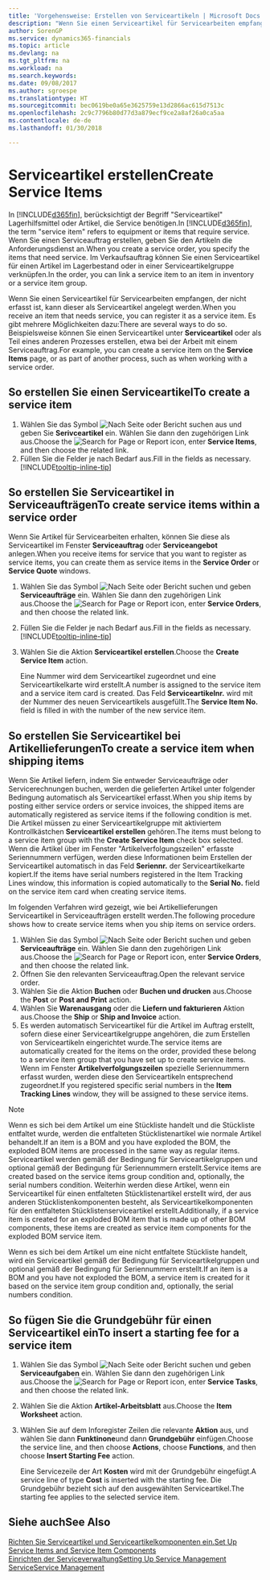 ```yaml
---
title: 'Vorgehensweise: Erstellen von Serviceartikeln | Microsoft Docs'
description: "Wenn Sie einen Serviceartikel für Servicearbeiten empfangen, der nicht erfasst ist, kann dieser als Serviceartikel angelegt werden."
author: SorenGP
ms.service: dynamics365-financials
ms.topic: article
ms.devlang: na
ms.tgt_pltfrm: na
ms.workload: na
ms.search.keywords: 
ms.date: 09/08/2017
ms.author: sgroespe
ms.translationtype: HT
ms.sourcegitcommit: bec0619be0a65e3625759e13d2866ac615d7513c
ms.openlocfilehash: 2c9c7796b80d77d3a879ecf9ce2a8af26a0ca5aa
ms.contentlocale: de-de
ms.lasthandoff: 01/30/2018

---
```

# <a name="create-service-items"></a><span data-ttu-id="0facd-103">Serviceartikel erstellen</span><span class="sxs-lookup"><span data-stu-id="0facd-103">Create Service Items</span></span>
<span data-ttu-id="0facd-104">In [!INCLUDE[d365fin](includes/d365fin_md.md)], berücksichtigt der Begriff "Serviceartikel" Lagerhilfsmittel oder Artikel, die Service benötigen.</span><span class="sxs-lookup"><span data-stu-id="0facd-104">In [!INCLUDE[d365fin](includes/d365fin_md.md)], the term "service item" refers to equipment or items that require service.</span></span> <span data-ttu-id="0facd-105">Wenn Sie einen Serviceauftrag erstellen, geben Sie den Artikeln die Anforderungsdienst an.</span><span class="sxs-lookup"><span data-stu-id="0facd-105">When you create a service order, you specify the items that need service.</span></span> <span data-ttu-id="0facd-106">Im Verkaufsauftrag können Sie einen Serviceartikel für einen Artikel im Lagerbestand oder in einer Serviceartikelgruppe verknüpfen.</span><span class="sxs-lookup"><span data-stu-id="0facd-106">In the order, you can link a service item to an item in inventory or a service item group.</span></span>    

<span data-ttu-id="0facd-107">Wenn Sie einen Serviceartikel für Servicearbeiten empfangen, der nicht erfasst ist, kann dieser als Serviceartikel angelegt werden.</span><span class="sxs-lookup"><span data-stu-id="0facd-107">When you receive an item that needs service, you can register it as a service item.</span></span> <span data-ttu-id="0facd-108">Es gibt mehrere Möglichkeiten dazu:</span><span class="sxs-lookup"><span data-stu-id="0facd-108">There are several ways to do so.</span></span> <span data-ttu-id="0facd-109">Beispielsweise können Sie einen Serviceartikel unter **Serviceartikel** oder als Teil eines anderen Prozesses erstellen, etwa bei der Arbeit mit einem Serviceauftrag.</span><span class="sxs-lookup"><span data-stu-id="0facd-109">For example, you can create a service item on the **Service Items** page, or as part of another process, such as when working with a service order.</span></span>   

## <a name="to-create-a-service-item"></a><span data-ttu-id="0facd-110">So erstellen Sie einen Serviceartikel</span><span class="sxs-lookup"><span data-stu-id="0facd-110">To create a service item</span></span>  
1. <span data-ttu-id="0facd-111">Wählen Sie das Symbol ![Nach Seite oder Bericht suchen](media/ui-search/search_small.png "Nach Seite oder Bericht suchen") aus und geben Sie **Serivceartikel** ein. Wählen Sie dann den zugehörigen Link aus.</span><span class="sxs-lookup"><span data-stu-id="0facd-111">Choose the ![Search for Page or Report](media/ui-search/search_small.png "Search for Page or Report icon") icon, enter **Service Items**, and then choose the related link.</span></span>
2. <span data-ttu-id="0facd-112">Füllen Sie die Felder je nach Bedarf aus.</span><span class="sxs-lookup"><span data-stu-id="0facd-112">Fill in the fields as necessary.</span></span> [!INCLUDE[tooltip-inline-tip](includes/tooltip-inline-tip_md.md)]  

## <a name="to-create-service-items-within-a-service-order"></a><span data-ttu-id="0facd-113">So erstellen Sie Serviceartikel in Serviceaufträgen</span><span class="sxs-lookup"><span data-stu-id="0facd-113">To create service items within a service order</span></span>  
<span data-ttu-id="0facd-114">Wenn Sie Artikel für Servicearbeiten erhalten, können Sie diese als Serviceartikel im Fenster **Serviceauftrag** oder **Serviceangebot** anlegen.</span><span class="sxs-lookup"><span data-stu-id="0facd-114">When you receive items for service that you want to register as service items, you can create them as service items in the **Service Order** or **Service Quote** windows.</span></span>  

1. <span data-ttu-id="0facd-115">Wählen Sie das Symbol ![Nach Seite oder Bericht suchen](media/ui-search/search_small.png "Nach Seite oder Bericht suchen") und geben **Serviceaufträge** ein. Wählen Sie dann den zugehörigen Link aus.</span><span class="sxs-lookup"><span data-stu-id="0facd-115">Choose the ![Search for Page or Report](media/ui-search/search_small.png "Search for Page or Report icon") icon, enter **Service Orders**, and then choose the related link.</span></span>  
2. <span data-ttu-id="0facd-116">Füllen Sie die Felder je nach Bedarf aus.</span><span class="sxs-lookup"><span data-stu-id="0facd-116">Fill in the fields as necessary.</span></span> [!INCLUDE[tooltip-inline-tip](includes/tooltip-inline-tip_md.md)]  
3. <span data-ttu-id="0facd-117">Wählen Sie die Aktion **Serviceartikel erstellen**.</span><span class="sxs-lookup"><span data-stu-id="0facd-117">Choose the **Create Service Item** action.</span></span>  

    <span data-ttu-id="0facd-118">Eine Nummer wird dem Serviceartikel zugeordnet und eine Serviceartikelkarte wird erstellt.</span><span class="sxs-lookup"><span data-stu-id="0facd-118">A number is assigned to the service item and a service item card is created.</span></span> <span data-ttu-id="0facd-119">Das Feld **Serviceartikelnr.** wird mit der Nummer des neuen Serviceartikels ausgefüllt.</span><span class="sxs-lookup"><span data-stu-id="0facd-119">The **Service Item No.** field is filled in with the number of the new service item.</span></span>

## <a name="to-create-a-service-item-when-shipping-items"></a><span data-ttu-id="0facd-120">So erstellen Sie Serviceartikel bei Artikellieferungen</span><span class="sxs-lookup"><span data-stu-id="0facd-120">To create a service item when shipping items</span></span>  
<span data-ttu-id="0facd-121">Wenn Sie Artikel liefern, indem Sie entweder Serviceaufträge oder Servicerechnungen buchen, werden die gelieferten Artikel unter folgender Bedingung automatisch als Serviceartikel erfasst.</span><span class="sxs-lookup"><span data-stu-id="0facd-121">When you ship items by posting either service orders or service invoices, the shipped items are automatically registered as service items if the following condition is met.</span></span> <span data-ttu-id="0facd-122">Die Artikel müssen zu einer Serviceartikelgruppe mit aktiviertem Kontrollkästchen **Serviceartikel erstellen** gehören.</span><span class="sxs-lookup"><span data-stu-id="0facd-122">The items must belong to a service item group with the **Create Service Item** check box selected.</span></span> <span data-ttu-id="0facd-123">Wenn die Artikel über im Fenster "Artikelverfolgungszeilen" erfasste Seriennummern verfügen, werden diese Informationen beim Erstellen der Serviceartikel automatisch in das Feld **Seriennr.** der Serviceartikelkarte kopiert.</span><span class="sxs-lookup"><span data-stu-id="0facd-123">If the items have serial numbers registered in the Item Tracking Lines window, this information is copied automatically to the **Serial No.** field on the service item card when creating service items.</span></span>  

<span data-ttu-id="0facd-124">Im folgenden Verfahren wird gezeigt, wie bei Artikellieferungen Serviceartikel in Serviceaufträgen erstellt werden.</span><span class="sxs-lookup"><span data-stu-id="0facd-124">The following procedure shows how to create service items when you ship items on service orders.</span></span>  

1. <span data-ttu-id="0facd-125">Wählen Sie das Symbol ![Nach Seite oder Bericht suchen](media/ui-search/search_small.png "Nach Seite oder Bericht suchen") und geben **Serviceaufträge** ein. Wählen Sie dann den zugehörigen Link aus.</span><span class="sxs-lookup"><span data-stu-id="0facd-125">Choose the ![Search for Page or Report](media/ui-search/search_small.png "Search for Page or Report icon") icon, enter **Service Orders**, and then choose the related link.</span></span>  
2. <span data-ttu-id="0facd-126">Öffnen Sie den relevanten Serviceauftrag.</span><span class="sxs-lookup"><span data-stu-id="0facd-126">Open the relevant service order.</span></span>  
3. <span data-ttu-id="0facd-127">Wählen Sie die Aktion **Buchen** oder **Buchen und drucken** aus.</span><span class="sxs-lookup"><span data-stu-id="0facd-127">Choose the **Post** or **Post and Print** action.</span></span>  
4. <span data-ttu-id="0facd-128">Wählen Sie **Warenausgang** oder die **Liefern und fakturieren** Aktion aus.</span><span class="sxs-lookup"><span data-stu-id="0facd-128">Choose the **Ship** or **Ship and Invoice** action.</span></span>  
5. <span data-ttu-id="0facd-129">Es werden automatisch Serviceartikel für die Artikel im Auftrag erstellt, sofern diese einer Serviceartikelgruppe angehören, die zum Erstellen von Serviceartikeln eingerichtet wurde.</span><span class="sxs-lookup"><span data-stu-id="0facd-129">The service items are automatically created for the items on the order, provided these belong to a service item group that you have set up to create service items.</span></span> <span data-ttu-id="0facd-130">Wenn im Fenster **Artikelverfolgungszeilen** spezielle Seriennummern erfasst wurden, werden diese den Serviceartikeln entsprechend zugeordnet.</span><span class="sxs-lookup"><span data-stu-id="0facd-130">If you registered specific serial numbers in the **Item Tracking Lines** window, they will be assigned to these service items.</span></span>  

> [!NOTE]  
>  <span data-ttu-id="0facd-131">Wenn es sich bei dem Artikel um eine Stückliste handelt und die Stückliste entfaltet wurde, werden die entfalteten Stücklistenartikel wie normale Artikel behandelt.</span><span class="sxs-lookup"><span data-stu-id="0facd-131">If an item is a BOM and you have exploded the BOM, the exploded BOM items are processed in the same way as regular items.</span></span> <span data-ttu-id="0facd-132">Serviceartikel werden gemäß der Bedingung für Serviceartikelgruppen und optional gemäß der Bedingung für Seriennummern erstellt.</span><span class="sxs-lookup"><span data-stu-id="0facd-132">Service items are created based on the service items group condition and, optionally, the serial numbers condition.</span></span> <span data-ttu-id="0facd-133">Weiterhin werden diese Artikel, wenn ein Serviceartikel für einen entfalteten Stücklistenartikel erstellt wird, der aus anderen Stücklistenkomponenten besteht, als Serviceartikelkomponenten für den entfalteten Stücklistenserviceartikel erstellt.</span><span class="sxs-lookup"><span data-stu-id="0facd-133">Additionally, if a service item is created for an exploded BOM item that is made up of other BOM components, these items are created as service item components for the exploded BOM service item.</span></span>  
>   
>  <span data-ttu-id="0facd-134">Wenn es sich bei dem Artikel um eine nicht entfaltete Stückliste handelt, wird ein Serviceartikel gemäß der Bedingung für Serviceartikelgruppen und optional gemäß der Bedingung für Seriennummern erstellt.</span><span class="sxs-lookup"><span data-stu-id="0facd-134">If an item is a BOM and you have not exploded the BOM, a service item is created for it based on the service item group condition and, optionally, the serial numbers condition.</span></span>  

## <a name="to-insert-a-starting-fee-for-a-service-item"></a><span data-ttu-id="0facd-135">So fügen Sie die Grundgebühr für einen Serviceartikel ein</span><span class="sxs-lookup"><span data-stu-id="0facd-135">To insert a starting fee for a service item</span></span>
1. <span data-ttu-id="0facd-136">Wählen Sie das Symbol ![Nach Seite oder Bericht suchen](media/ui-search/search_small.png "Nach Seite oder Bericht suchen") und geben **Serviceaufgaben** ein. Wählen Sie dann den zugehörigen Link aus.</span><span class="sxs-lookup"><span data-stu-id="0facd-136">Choose the ![Search for Page or Report](media/ui-search/search_small.png "Search for Page or Report icon") icon, enter **Service Tasks**, and then choose the related link.</span></span>
2. <span data-ttu-id="0facd-137">Wählen Sie die Aktion **Artikel-Arbeitsblatt** aus.</span><span class="sxs-lookup"><span data-stu-id="0facd-137">Choose the **Item Worksheet** action.</span></span>
3. <span data-ttu-id="0facd-138">Wählen Sie auf dem Inforegister Zeilen die relevante **Aktion** aus, und wählen Sie dann **Funktinone**und dann **Grundgebühr** einfügen.</span><span class="sxs-lookup"><span data-stu-id="0facd-138">Choose the service line, and then choose **Actions**, choose **Functions**, and then choose **Insert Starting Fee** action.</span></span>  

    <span data-ttu-id="0facd-139">Eine Servicezeile der Art **Kosten** wird mit der Grundgebühr eingefügt.</span><span class="sxs-lookup"><span data-stu-id="0facd-139">A service line of type **Cost** is inserted with the starting fee.</span></span> <span data-ttu-id="0facd-140">Die Grundgebühr bezieht sich auf den ausgewählten Serviceartikel.</span><span class="sxs-lookup"><span data-stu-id="0facd-140">The starting fee applies to the selected service item.</span></span>

## <a name="see-also"></a><span data-ttu-id="0facd-141">Siehe auch</span><span class="sxs-lookup"><span data-stu-id="0facd-141">See Also</span></span>  
[<span data-ttu-id="0facd-142">Richten Sie Serviceartikel und Serviceartikelkomponenten ein.</span><span class="sxs-lookup"><span data-stu-id="0facd-142">Set Up Service Items and Service Item Components</span></span>](service-how-setup-service-items.md)  
[<span data-ttu-id="0facd-143">Einrichten der Serviceverwaltung</span><span class="sxs-lookup"><span data-stu-id="0facd-143">Setting Up Service Management</span></span>](service-setup-service.md)  
[<span data-ttu-id="0facd-144">Service</span><span class="sxs-lookup"><span data-stu-id="0facd-144">Service Management</span></span>](service-service.md)  

